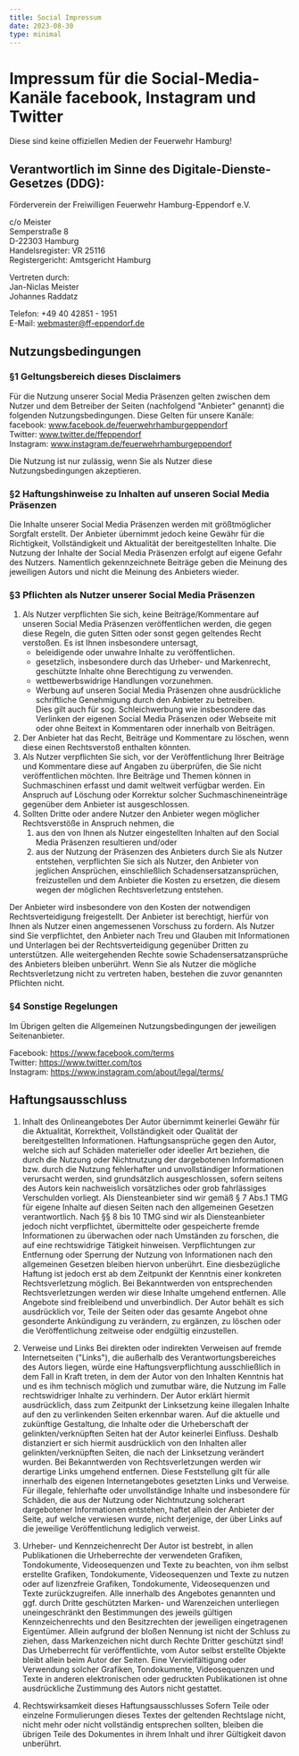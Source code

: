 ```yaml
---
title: Social Impressum
date: 2023-08-30
type: minimal
---
```

# Impressum für die Social-Media-Kanäle facebook, Instagram und Twitter

Diese sind keine offiziellen Medien der Feuerwehr Hamburg!

## Verantwortlich im Sinne des Digitale-Dienste-Gesetzes (DDG):

Förderverein der Freiwilligen Feuerwehr Hamburg-Eppendorf e.V.
 
c/o Meister  
Semperstraße 8  
D-22303 Hamburg  
Handelsregister: VR 25116  
Registergericht: Amtsgericht Hamburg  

Vertreten durch:  
Jan-Niclas Meister  
Johannes Raddatz 

Telefon: +49 40 42851 - 1951  
E-Mail: webmaster@ff-eppendorf.de  

## Nutzungsbedingungen

### §1 Geltungsbereich dieses Disclaimers

Für die Nutzung unserer Social Media Präsenzen gelten zwischen dem Nutzer und dem Betreiber der Seiten (nachfolgend "Anbieter" genannt) die folgenden Nutzungsbedingungen.
Diese Gelten für unsere Kanäle:
facebook: www.facebook.de/feuerwehrhamburgeppendorf  
Twitter: www.twitter.de/ffeppendorf  
Instagram: www.instagram.de/feuerwehrhamburgeppendorf  

Die Nutzung ist nur zulässig, wenn Sie als Nutzer diese Nutzungsbedingungen akzeptieren.

### §2 Haftungshinweise zu Inhalten auf unseren Social Media Präsenzen
Die Inhalte unserer Social Media Präsenzen werden mit größtmöglicher Sorgfalt erstellt.
Der Anbieter übernimmt jedoch keine Gewähr für die Richtigkeit, Vollständigkeit und Aktualität der bereitgestellten Inhalte.
Die Nutzung der Inhalte der Social Media Präsenzen erfolgt auf eigene Gefahr des Nutzers. Namentlich gekennzeichnete Beiträge geben die Meinung des jeweiligen Autors und nicht die Meinung des Anbieters wieder.

### §3 Pflichten als Nutzer unserer Social Media Präsenzen
1. Als Nutzer verpflichten Sie sich, keine Beiträge/Kommentare auf unseren Social Media Präsenzen veröffentlichen werden, die gegen diese Regeln, die guten Sitten oder sonst gegen geltendes Recht verstoßen. Es ist Ihnen insbesondere untersagt,
     * beleidigende oder unwahre Inhalte zu veröffentlichen.
     * gesetzlich, insbesondere durch das Urheber- und Markenrecht, geschützte Inhalte ohne Berechtigung zu verwenden.
     * wettbewerbswidrige Handlungen vorzunehmen.
     * Werbung auf unseren Social Media Präsenzen ohne ausdrückliche schriftliche Genehmigung durch den Anbieter zu betreiben.  
     Dies gilt auch für sog. Schleichwerbung wie insbesondere das Verlinken der eigenen Social Media Präsenzen oder Webseite mit oder ohne Beitext in Kommentaren oder innerhalb von Beiträgen.
2. Der Anbieter hat das Recht, Beiträge und Kommentare zu löschen, wenn diese einen Rechtsverstoß enthalten könnten.
3. Als Nutzer verpflichten Sie sich, vor der Veröffentlichung Ihrer Beiträge und Kommentare diese auf Angaben zu überprüfen,
   die Sie nicht veröffentlichen möchten. Ihre Beiträge und Themen können in Suchmaschinen erfasst und damit weltweit verfügbar werden.
   Ein Anspruch auf Löschung oder Korrektur solcher Suchmaschineneinträge gegenüber dem Anbieter ist ausgeschlossen.
4. Sollten Dritte oder andere Nutzer den Anbieter wegen möglicher Rechtsverstöße in Anspruch nehmen, die
   1. aus den von Ihnen als Nutzer eingestellten Inhalten auf den Social Media Präsenzen resultieren und/oder
   2. aus der Nutzung der Präsenzen des Anbieters durch Sie als Nutzer entstehen, verpflichten Sie sich als Nutzer,
den Anbieter von jeglichen Ansprüchen, einschließlich Schadensersatzansprüchen, freizustellen und dem Anbieter die Kosten zu ersetzen, die diesem wegen der möglichen Rechtsverletzung entstehen.  

Der Anbieter wird insbesondere von den Kosten der notwendigen Rechtsverteidigung freigestellt. Der Anbieter ist berechtigt, hierfür von Ihnen als Nutzer einen angemessenen Vorschuss zu fordern. Als Nutzer sind Sie verpflichtet, den Anbieter nach Treu und Glauben mit Informationen und Unterlagen bei der Rechtsverteidigung gegenüber Dritten zu unterstützen.
Alle weitergehenden Rechte sowie Schadensersatzansprüche des Anbieters bleiben unberührt. Wenn Sie als Nutzer die mögliche Rechtsverletzung nicht zu vertreten haben, bestehen die zuvor genannten Pflichten nicht.

### §4 Sonstige Regelungen

Im Übrigen gelten die Allgemeinen Nutzungsbedingungen der jeweiligen Seitenanbieter.

Facebook: https://www.facebook.com/terms  
Twitter: https://www.twitter.com/tos  
Instagram: https://www.instagram.com/about/legal/terms/  


## Haftungsausschluss

1. Inhalt des Onlineangebotes
Der Autor übernimmt keinerlei Gewähr für die Aktualität, Korrektheit, Vollständigkeit oder Qualität der bereitgestellten Informationen. Haftungsansprüche gegen den Autor, welche sich auf Schäden materieller oder ideeller Art beziehen, die durch die Nutzung oder Nichtnutzung der dargebotenen Informationen bzw. durch die Nutzung fehlerhafter und unvollständiger Informationen verursacht werden, sind grundsätzlich ausgeschlossen, sofern seitens des Autors kein nachweislich vorsätzliches oder grob fahrlässiges Verschulden vorliegt.
Als Diensteanbieter sind wir gemäß § 7 Abs.1 TMG für eigene Inhalte auf diesen Seiten nach den allgemeinen Gesetzen verantwortlich. Nach §§ 8 bis 10 TMG sind wir als Diensteanbieter jedoch nicht verpflichtet, übermittelte oder gespeicherte fremde Informationen zu überwachen oder nach Umständen zu forschen, die auf eine rechtswidrige Tätigkeit hinweisen.
Verpflichtungen zur Entfernung oder Sperrung der Nutzung von Informationen nach den allgemeinen Gesetzen bleiben hiervon unberührt. Eine diesbezügliche Haftung ist jedoch erst ab dem Zeitpunkt der Kenntnis einer konkreten Rechtsverletzung möglich. Bei Bekanntwerden von entsprechenden Rechtsverletzungen werden wir diese Inhalte umgehend entfernen.
Alle Angebote sind freibleibend und unverbindlich. Der Autor behält es sich ausdrücklich vor, Teile der Seiten oder das gesamte Angebot ohne gesonderte Ankündigung zu verändern, zu ergänzen, zu löschen oder die Veröffentlichung zeitweise oder endgültig einzustellen.

2. Verweise und Links
Bei direkten oder indirekten Verweisen auf fremde Internetseiten ("Links"), die außerhalb des Verantwortungsbereiches des Autors liegen, würde eine Haftungsverpflichtung ausschließlich in dem Fall in Kraft treten, in dem der Autor von den Inhalten Kenntnis hat und es ihm technisch möglich und zumutbar wäre, die Nutzung im Falle rechtswidriger Inhalte zu verhindern.
Der Autor erklärt hiermit ausdrücklich, dass zum Zeitpunkt der Linksetzung keine illegalen Inhalte auf den zu verlinkenden Seiten erkennbar waren. Auf die aktuelle und zukünftige Gestaltung, die Inhalte oder die Urheberschaft der gelinkten/verknüpften Seiten hat der Autor keinerlei Einfluss.
Deshalb distanziert er sich hiermit ausdrücklich von den Inhalten aller gelinkten/verknüpften Seiten, die nach der Linksetzung verändert wurden. Bei Bekanntwerden von Rechtsverletzungen werden wir derartige Links umgehend entfernen. Diese Feststellung gilt für alle innerhalb des eigenen Internetangebotes gesetzten Links und Verweise.
Für illegale, fehlerhafte oder unvollständige Inhalte und insbesondere für Schäden, die aus der Nutzung oder Nichtnutzung solcherart dargebotener Informationen entstehen, haftet allein der Anbieter der Seite, auf welche verwiesen wurde, nicht derjenige, der über Links auf die jeweilige Veröffentlichung lediglich verweist.

3. Urheber- und Kennzeichenrecht
Der Autor ist bestrebt, in allen Publikationen die Urheberrechte der verwendeten Grafiken, Tondokumente, Videosequenzen und Texte zu beachten, von ihm selbst erstellte Grafiken, Tondokumente, Videosequenzen und Texte zu nutzen oder auf lizenzfreie Grafiken, Tondokumente, Videosequenzen und Texte zurückzugreifen.
Alle innerhalb des Angebotes genannten und ggf. durch Dritte geschützten Marken- und Warenzeichen unterliegen uneingeschränkt den Bestimmungen des jeweils gültigen Kennzeichenrechts und den Besitzrechten der jeweiligen eingetragenen Eigentümer. Allein aufgrund der bloßen Nennung ist nicht der Schluss zu ziehen, dass Markenzeichen nicht durch Rechte Dritter geschützt sind!
Das Urheberrecht für veröffentlichte, vom Autor selbst erstellte Objekte bleibt allein beim Autor der Seiten. Eine Vervielfältigung oder Verwendung solcher Grafiken, Tondokumente, Videosequenzen und Texte in anderen elektronischen oder gedruckten Publikationen ist ohne ausdrückliche Zustimmung des Autors nicht gestattet.

4. Rechtswirksamkeit dieses Haftungsausschlusses
Sofern Teile oder einzelne Formulierungen dieses Textes der geltenden Rechtslage nicht, nicht mehr oder nicht vollständig entsprechen sollten, bleiben die übrigen Teile des Dokumentes in ihrem Inhalt und ihrer Gültigkeit davon unberührt.
